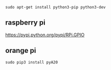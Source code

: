 `sudo apt-get install python3-pip python3-dev`

## raspberry pi
https://pypi.python.org/pypi/RPi.GPIO


## orange pi
`sudo pip3 install pyA20`
